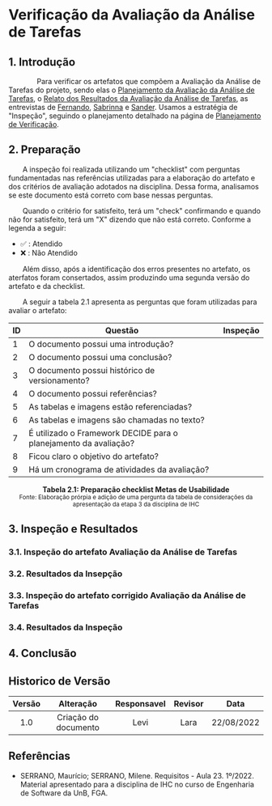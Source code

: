 # Verificação da Avaliação da Análise de Tarefas

## 1. Introdução  
  
&emsp;&emsp;&emsp;&emsp;Para verificar os artefatos que compõem a Avaliação da Análise de Tarefas do projeto, sendo elas o [Planejamento da Avaliação da Análise de Tarefas](../analiseDeTarefas/planejamentoAvaliacao.md), o [Relato dos Resultados da Avaliação da Análise de Tarefas](../analiseDeTarefas/resultados.md), as entrevistas de [Fernando](../analiseDeTarefas/Entrevistas/entrevistaFernando.md), [Sabrinna](../analiseDeTarefas/Entrevistas/entrevistaSabrinna.md) e [Sander](../analiseDeTarefas/Entrevistas/entrevistaSander.md). Usamos a estratégia de "Inspeção", seguindo o planejamento detalhado na página de [Planejamento de Verificação](planejamento.md). 

## 2. Preparação  
  
&emsp;&emsp;A inspeção foi realizada utilizando um "checklist" com perguntas fundamentadas nas referências utilizadas para a elaboração do artefato e dos critérios de avaliação adotados na disciplina. Dessa forma, analisamos se este documento está correto com base nessas perguntas.  

&emsp;&emsp;Quando o critério for satisfeito, terá um "check" confirmando e quando não for satisfeito, terá um "X" dizendo que não está correto. Conforme a legenda a seguir:  

- ✅ : Atendido
- ❌ : Não Atendido  

&emsp;&emsp;Além disso, após a identificação dos erros presentes no artefato, os aterfatos foram consertados, assim produzindo uma segunda versão do artefato e da checklist.  

&emsp;&emsp;A seguir a tabela 2.1 apresenta as perguntas que foram utilizadas para avaliar o artefato:  
  
<center>

|ID|Questão| Inspeção |
|-----------|-------------|-------------|
| 1 | O documento possui uma introdução? ||
| 2 | O documento possui uma conclusão? ||
| 3 | O documento possui histórico de versionamento? ||
| 4 | O documento possui referências? ||
| 5 | As tabelas e imagens estão referenciadas? ||
| 6 | As tabelas e imagens são chamadas no texto? ||
| 7 | É utilizado o Framework DECIDE para o planejamento da avaliação? ||
| 8 | Ficou claro o objetivo do artefato? ||
| 9 | Há um cronograma de atividades da avaliação? ||
  
</center>
  
<figcaption align='center'>
    <b>Tabela 2.1: Preparação checklist Metas de Usabilidade </b>
    <br><small> Fonte: Elaboração prórpia e adição de uma pergunta da tabela de considerações da apresentação da etapa 3 da disciplina de IHC</small>
</figcaption>

## 3. Inspeção e Resultados

### 3.1. Inspeção do artefato Avaliação da Análise de Tarefas

### 3.2. Resultados da Insepção

### 3.3. Inspeção do artefato corrigido Avaliação da Análise de Tarefas

### 3.4. Resultados da Inspeção

## 4. Conclusão

## Historico de Versão 

|    Versão    | Alteração| Responsavel        | Revisor     | Data
| :--------: | :----: | :------------------: | :-------------: |:----:|
| 1.0| Criação do documento | Levi | Lara | 22/08/2022 |

## Referências

- SERRANO, Maurício; SERRANO, Milene. Requisitos - Aula 23. 1º/2022. Material apresentado para a disciplina de IHC no curso de Engenharia de Software da UnB, FGA.